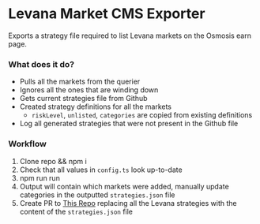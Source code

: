 # Levana Market CMS Exporter

Exports a strategy file required to list Levana markets on the Osmosis earn page.

### What does it do?

- Pulls all the markets from the querier
- Ignores all the ones that are winding down
- Gets current strategies file from Github
- Created strategy definitions for all the markets
  - `riskLevel`, `unlisted`, `categories` are copied from existing definitions
- Log all generated strategies that were not present in the Github file

### Workflow

1. Clone repo && npm i
2. Check that all values in `config.ts` look up-to-date
3. npm run run
4. Output will contain which markets were added, manually update categories in the outputted `strategies.json` file
5. Create PR to [This Repo](https://github.com/osmosis-labs/fe-content/tree/main) replacing all the Levana strategies with the content of the `strategies.json` file

